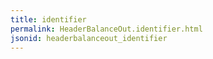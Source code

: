 ```yaml
---
title: identifier
permalink: HeaderBalanceOut.identifier.html
jsonid: headerbalanceout_identifier
---
```

